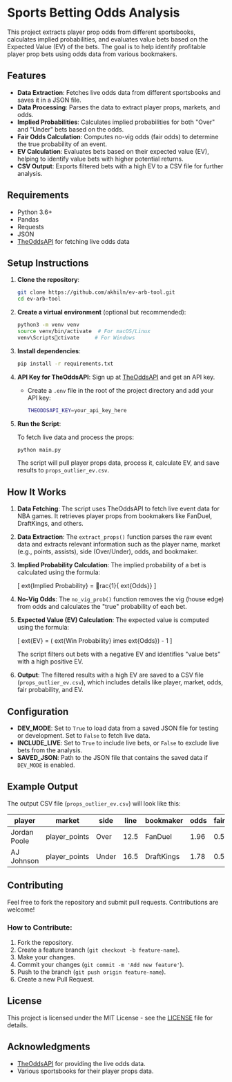 
# Sports Betting Odds Analysis

This project extracts player prop odds from different sportsbooks, calculates implied probabilities, and evaluates value bets based on the Expected Value (EV) of the bets. The goal is to help identify profitable player prop bets using odds data from various bookmakers.

## Features

- **Data Extraction**: Fetches live odds data from different sportsbooks and saves it in a JSON file.
- **Data Processing**: Parses the data to extract player props, markets, and odds.
- **Implied Probabilities**: Calculates implied probabilities for both "Over" and "Under" bets based on the odds.
- **Fair Odds Calculation**: Computes no-vig odds (fair odds) to determine the true probability of an event.
- **EV Calculation**: Evaluates bets based on their expected value (EV), helping to identify value bets with higher potential returns.
- **CSV Output**: Exports filtered bets with a high EV to a CSV file for further analysis.

## Requirements

- Python 3.6+
- Pandas
- Requests
- JSON
- [TheOddsAPI](https://theoddsapi.com/) for fetching live odds data

## Setup Instructions

1. **Clone the repository**:

   ```bash
   git clone https://github.com/akhiln/ev-arb-tool.git
   cd ev-arb-tool
   ```

2. **Create a virtual environment** (optional but recommended):

   ```bash
   python3 -m venv venv
   source venv/bin/activate  # For macOS/Linux
   venv\Scriptsctivate     # For Windows
   ```

3. **Install dependencies**:

   ```bash
   pip install -r requirements.txt
   ```

4. **API Key for TheOddsAPI**: Sign up at [TheOddsAPI](https://theoddsapi.com/) and get an API key. 
   
   - Create a `.env` file in the root of the project directory and add your API key:
     
     ```bash
     THEODDSAPI_KEY=your_api_key_here
     ```

5. **Run the Script**: 

   To fetch live data and process the props:

   ```bash
   python main.py
   ```

   The script will pull player props data, process it, calculate EV, and save results to `props_outlier_ev.csv`.

## How It Works

1. **Data Fetching**: 
   The script uses TheOddsAPI to fetch live event data for NBA games. It retrieves player props from bookmakers like FanDuel, DraftKings, and others.

2. **Data Extraction**: 
   The `extract_props()` function parses the raw event data and extracts relevant information such as the player name, market (e.g., points, assists), side (Over/Under), odds, and bookmaker.

3. **Implied Probability Calculation**:
   The implied probability of a bet is calculated using the formula:

   \[
   	ext{Implied Probability} = rac{1}{	ext{Odds}}
   \]

4. **No-Vig Odds**: 
   The `no_vig_prob()` function removes the vig (house edge) from odds and calculates the "true" probability of each bet.

5. **Expected Value (EV) Calculation**: 
   The expected value is computed using the formula:

   \[
   	ext{EV} = (	ext{Win Probability} 	imes 	ext{Odds}) - 1
   \]

   The script filters out bets with a negative EV and identifies "value bets" with a high positive EV.

6. **Output**: 
   The filtered results with a high EV are saved to a CSV file (`props_outlier_ev.csv`), which includes details like player, market, odds, fair probability, and EV.

## Configuration

- **DEV_MODE**: Set to `True` to load data from a saved JSON file for testing or development. Set to `False` to fetch live data.
- **INCLUDE_LIVE**: Set to `True` to include live bets, or `False` to exclude live bets from the analysis.
- **SAVED_JSON**: Path to the JSON file that contains the saved data if `DEV_MODE` is enabled.

## Example Output

The output CSV file (`props_outlier_ev.csv`) will look like this:

| player       | market          | side | line  | bookmaker   | odds | fair_prob | ev     | flag  |
|--------------|-----------------|------|-------|-------------|------|-----------|--------|-------|
| Jordan Poole | player_points   | Over | 12.5  | FanDuel     | 1.96 | 0.5125    | 0.022  | 🔥 VALUE |
| AJ Johnson   | player_points   | Under| 16.5  | DraftKings  | 1.78 | 0.5334    | 0.018  |       |

## Contributing

Feel free to fork the repository and submit pull requests. Contributions are welcome!

### How to Contribute:

1. Fork the repository.
2. Create a feature branch (`git checkout -b feature-name`).
3. Make your changes.
4. Commit your changes (`git commit -m 'Add new feature'`).
5. Push to the branch (`git push origin feature-name`).
6. Create a new Pull Request.

## License

This project is licensed under the MIT License - see the [LICENSE](LICENSE) file for details.

## Acknowledgments

- [TheOddsAPI](https://theoddsapi.com/) for providing the live odds data.
- Various sportsbooks for their player props data.
